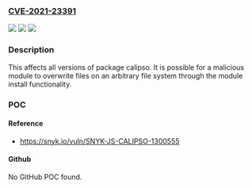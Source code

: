 ### [CVE-2021-23391](https://cve.mitre.org/cgi-bin/cvename.cgi?name=CVE-2021-23391)
![](https://img.shields.io/static/v1?label=Product&message=calipso&color=blue)
![](https://img.shields.io/static/v1?label=Version&message=%3E%3D%200%20&color=brighgreen)
![](https://img.shields.io/static/v1?label=Vulnerability&message=Arbitrary%20File%20Write%20via%20Archive%20Extraction%20(Zip%20Slip)&color=brighgreen)

### Description

This affects all versions of package calipso. It is possible for a malicious module to overwrite files on an arbitrary file system through the module install functionality.

### POC

#### Reference
- https://snyk.io/vuln/SNYK-JS-CALIPSO-1300555

#### Github
No GitHub POC found.

